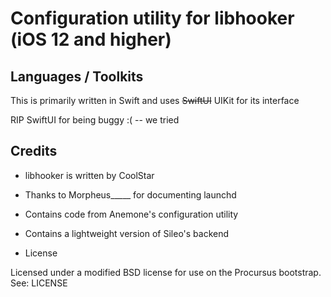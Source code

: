 # Configuration utility for libhooker (iOS 12 and higher)

## Languages / Toolkits

This is primarily written in Swift and uses ~~SwiftUI~~ UIKit for its interface

RIP SwiftUI for being buggy :( -- we tried

## Credits

* libhooker is written by CoolStar
* Thanks to Morpheus_____ for documenting launchd
* Contains code from Anemone's configuration utility
* Contains a lightweight version of Sileo's backend

* License

Licensed under a modified BSD license for use on the Procursus bootstrap. See: LICENSE

